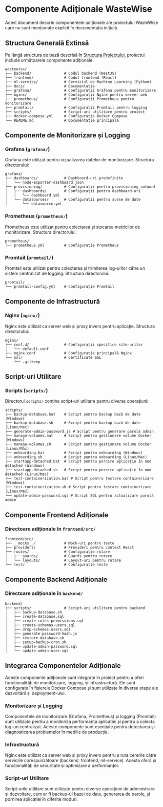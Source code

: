 # Componente Adiționale WasteWise

Acest document descrie componentele adiționale ale proiectului WasteWise care nu sunt menționate explicit în documentația inițială.

## Structura Generală Extinsă

Pe lângă structura de bază descrisă în [Structura Proiectului](./project_structure.md), proiectul include următoarele componente adiționale:

```
wastewise/
├── backend/               # Codul backend (NestJS)
├── frontend/              # Codul frontend (React)
├── ml-service/            # Serviciul de Machine Learning (Python)
├── docs/                  # Documentație
├── grafana/               # Configurații Grafana pentru monitorizare
├── nginx/                 # Configurații Nginx pentru server web
├── prometheus/            # Configurații Prometheus pentru monitorizare
├── promtail/              # Configurații Promtail pentru logging
├── scripts/               # Script-uri utilitare pentru proiect
├── docker-compose.yml     # Configurație Docker Compose
└── README.md              # Documentație principală
```

## Componente de Monitorizare și Logging

### Grafana (`grafana/`)

Grafana este utilizat pentru vizualizarea datelor de monitorizare. Structura directorului:

```
grafana/
├── dashboards/            # Dashboard-uri predefinite
│   └── node-exporter-dashboard.json
├── provisioning/          # Configurații pentru provisioning automat
│   ├── dashboards/        # Configurații pentru dashboard-uri
│   │   └── dashboard.yml
│   └── datasources/       # Configurații pentru surse de date
│       └── datasource.yml
```

### Prometheus (`prometheus/`)

Prometheus este utilizat pentru colectarea și stocarea metricilor de monitorizare. Structura directorului:

```
prometheus/
└── prometheus.yml         # Configurație Prometheus
```

### Promtail (`promtail/`)

Promtail este utilizat pentru colectarea și trimiterea log-urilor către un sistem centralizat de logging. Structura directorului:

```
promtail/
└── promtail-config.yml    # Configurație Promtail
```

## Componente de Infrastructură

### Nginx (`nginx/`)

Nginx este utilizat ca server web și proxy invers pentru aplicație. Structura directorului:

```
nginx/
├── conf.d/                # Configurații specifice site-urilor
│   └── default.conf
├── nginx.conf             # Configurație principală Nginx
└── ssl/                   # Certificate SSL
    └── .gitkeep
```

## Script-uri Utilitare

### Scripts (`scripts/`)

Directorul `scripts/` conține script-uri utilitare pentru diverse operațiuni:

```
scripts/
├── backup-database.bat    # Script pentru backup bază de date (Windows)
├── backup-database.sh     # Script pentru backup bază de date (Linux/Mac)
├── generate-admin-password.js # Script pentru generare parolă admin
├── manage-volumes.bat     # Script pentru gestionare volume Docker (Windows)
├── manage-volumes.sh      # Script pentru gestionare volume Docker (Linux/Mac)
├── onboarding.bat         # Script pentru onboarding (Windows)
├── onboarding.sh          # Script pentru onboarding (Linux/Mac)
├── startapp-detached.bat  # Script pentru pornire aplicație în mod detached (Windows)
├── startapp-detached.sh   # Script pentru pornire aplicație în mod detached (Linux/Mac)
├── test-containerization.bat # Script pentru testare containerizare (Windows)
├── test-containerization.sh # Script pentru testare containerizare (Linux/Mac)
└── update-admin-password.sql # Script SQL pentru actualizare parolă admin
```

## Componente Frontend Adiționale

### Directoare adiționale în `frontend/src/`

```
frontend/src/
├── __mocks__/             # Mock-uri pentru teste
├── providers/             # Provideri pentru context React
├── routes/                # Configurație rutare
│   ├── guards/            # Guards pentru rutare
│   └── layouts/           # Layout-uri pentru rutare
└── test/                  # Configurație teste
```

## Componente Backend Adiționale

### Directoare adiționale în `backend/`

```
backend/
├── scripts/               # Script-uri utilitare pentru backend
│   ├── backup-database.sh
│   ├── create-database.sql
│   ├── create-roles-permissions.sql
│   ├── create-schemas-users.sql
│   ├── drop-schemas-users.sql
│   ├── generate-password-hash.js
│   ├── restore-database.sh
│   ├── setup-backup-cron.sh
│   ├── update-admin-password.sql
│   └── update-admin-user.sql
```

## Integrarea Componentelor Adiționale

Aceste componente adiționale sunt integrate în proiect pentru a oferi funcționalități de monitorizare, logging, și infrastructură. Ele sunt configurate în fișierele Docker Compose și sunt utilizate în diverse etape ale dezvoltării și deployment-ului.

### Monitorizare și Logging

Componentele de monitorizare (Grafana, Prometheus) și logging (Promtail) sunt utilizate pentru a monitoriza performanța aplicației și pentru a colecta log-uri centralizat. Aceste componente sunt esențiale pentru detectarea și diagnosticarea problemelor în mediile de producție.

### Infrastructură

Nginx este utilizat ca server web și proxy invers pentru a ruta cererile către serviciile corespunzătoare (backend, frontend, ml-service). Acesta oferă și funcționalități de securitate și optimizare a performanței.

### Script-uri Utilitare

Script-urile utilitare sunt utilizate pentru diverse operațiuni de administrare și dezvoltare, cum ar fi backup-ul bazei de date, generarea de parole, și pornirea aplicației în diferite moduri.
